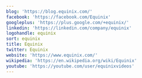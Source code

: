 ```yaml
---
blog: 'https://blog.equinix.com/'
facebook: 'https://facebook.com/Equinix'
googleplus: 'https://plus.google.com/+equinix/'
linkedin: 'https://linkedin.com/company/equinix'
logohandle: equinix
sort: equinix
title: Equinix
twitter: Equinix
website: 'https://www.equinix.com/'
wikipedia: 'https://en.wikipedia.org/wiki/Equinix'
youtube: 'https://youtube.com/user/equinixvideos'
---
```

